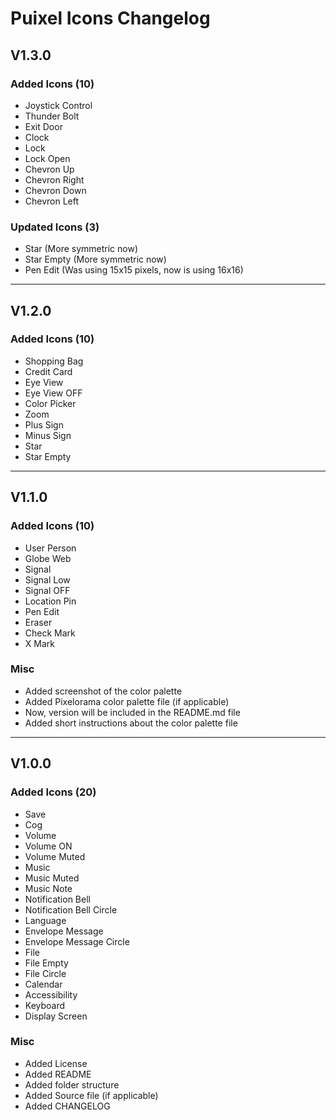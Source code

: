 # Puixel Icons Changelog

## V1.3.0
### Added Icons (10)
- Joystick Control
- Thunder Bolt
- Exit Door
- Clock
- Lock
- Lock Open
- Chevron Up
- Chevron Right
- Chevron Down
- Chevron Left

### Updated Icons (3)
- Star (More symmetric now)
- Star Empty (More symmetric now)
- Pen Edit (Was using 15x15 pixels, now is using 16x16)

---

## V1.2.0
### Added Icons (10)
- Shopping Bag
- Credit Card
- Eye View
- Eye View OFF
- Color Picker
- Zoom
- Plus Sign
- Minus Sign
- Star
- Star Empty

---

## V1.1.0
### Added Icons (10)
- User Person
- Globe Web
- Signal
- Signal Low
- Signal OFF
- Location Pin
- Pen Edit
- Eraser
- Check Mark
- X Mark

### Misc
- Added screenshot of the color palette
- Added Pixelorama color palette file (if applicable)
- Now, version will be included in the README.md file
- Added short instructions about the color palette file

---

## V1.0.0
### Added Icons (20)
- Save
- Cog
- Volume
- Volume ON
- Volume Muted
- Music
- Music Muted
- Music Note
- Notification Bell
- Notification Bell Circle
- Language
- Envelope Message
- Envelope Message Circle
- File
- File Empty
- File Circle
- Calendar
- Accessibility
- Keyboard
- Display Screen


### Misc
- Added License
- Added README
- Added folder structure
- Added Source file (if applicable)
- Added CHANGELOG
